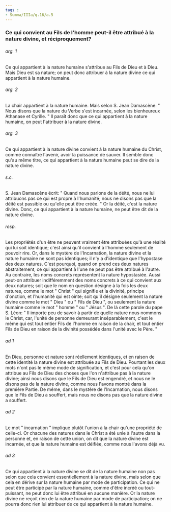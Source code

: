 ```yaml
---
tags : 
- Summa/IIIa/q.16/a.5
---
```


### Ce qui convient au Fils de l'homme peut-il être attribué à la nature divine, et réciproquement?

###### arg. 1
Ce qui appartient à la nature humaine s'attribue au Fils de Dieu et à Dieu. Mais Dieu est sa nature; on peut donc attribuer à la nature divine ce qui appartient à la nature humaine. 

###### arg. 2
La chair appartient à la nature humaine. Mais selon S. Jean Damascène: " Nous disons que la nature du Verbe s'est incarnée, selon les bienheureux Athanase et Cyrille. " Il paraît donc que ce qui appartient à la nature humaine, on peut l'attribuer à la nature divine. 

###### arg. 3
Ce qui appartient à la nature divine convient à la nature humaine du Christ, comme connaître l'avenir, avoir la puissance de sauver. Il semble donc qu'au même titre, ce qui appartient à la nature humaine peut se dire de la nature divine. 

###### s.c.
S. Jean Damascène écrit: " Quand nous parlons de la déité, nous ne lui attribuons pas ce qui est propre à l'humanité; nous ne disons pas que la déité est passible ou qu'elle peut être créée. " Or la déité, c'est la nature divine. Donc, ce qui appartient à la nature humaine, ne peut être dit de la nature divine. 

###### resp.
Les propriétés d'un être ne peuvent vraiment être attribuées qu'à une réalité qui lui soit identique; c'est ainsi qu'il convient à l'homme seulement de pouvoir rire. Or, dans le mystère de l'Incarnation, la nature divine et la nature humaine ne sont pas identiques; il n'y a d'identique que l'hypostase des deux natures. C'est pourquoi, quand on prend ces deux natures abstraitement, ce qui appartient à l'une ne peut pas être attribué à l'autre. Au contraire, les noms concrets représentent la nature hypostasiée. Aussi peut-on attribuer indifféremment des noms concrets à ce qui convient aux deux natures; soit que le nom en question désigne à la fois les deux natures, comme le mot " Christ " qui signifie et la divinité, principe d'onction, et l'humanité qui est ointe; soit qu'il désigne seulement la nature divine comme le mot " Dieu " ou " Fils de Dieu ", ou seulement la nature humaine comme le mot " homme " ou " Jésus ". De là cette parole du pape S. Léon: " Il importe peu de savoir à partir de quelle nature nous nommons le Christ, car, l'unité de personne demeurant inséparablement, c'est le même qui est tout entier Fils de l'homme en raison de la chair, et tout entier Fils de Dieu en raison de la divinité possédée dans l'unité avec le Père. " 

###### ad 1
En Dieu, personne et nature sont réellement identiques, et en raison de cette identité la nature divine est attribuée au Fils de Dieu. Pourtant les deux mots n'ont pas le même mode de signification, et c'est pour cela qu'on attribue au Fils de Dieu des choses que l'on n'attribue pas à la nature divine; ainsi nous disons que le Fils de Dieu est engendré, et nous ne le disons pas de la nature divine, comme nous l'avons montré dans la première Partie. De même, dans le mystère de l'Incarnation, nous disons que le Fils de Dieu a souffert, mais nous ne disons pas que la nature divine a souffert. 

###### ad 2
Le mot " incarnation " implique plutôt l'union à la chair qu'une propriété de celle-ci. Or chacune des natures dans le Christ a été unie à l'autre dans la personne et, en raison de cette union, on dit que la nature divine est incarnée, et que la nature humaine est déifiée, comme nous l'avons déjà vu. 

###### ad 3
Ce qui appartient à la nature divine se dit de la nature humaine non pas selon que cela convient essentiellement à la nature divine, mais selon que cela en dérive sur la nature humaine par mode de participation. Ce qui ne peut être participé par la nature humaine, comme d'être incréé ou tout-puissant, ne peut donc lui être attribué en aucune manière. Or la nature divine ne reçoit rien de la nature humaine par mode de participation; on ne pourra donc rien lui attribuer de ce qui appartient à la nature humaine. 

